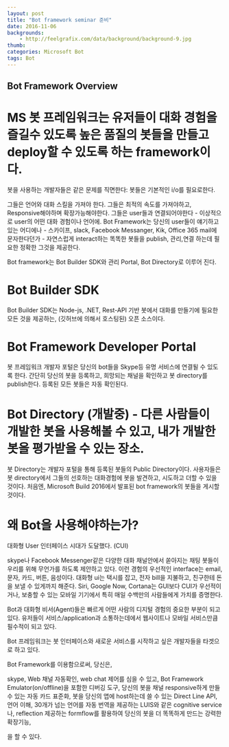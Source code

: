 ```yaml
---
layout: post
title: "Bot framework seminar 준비"
date: 2016-11-06
backgrounds:
    - http://feelgrafix.com/data/background/background-9.jpg
thumb:
categories: Microsoft Bot
tags: Bot
---
```

## Bot Framework Overview

# MS 봇 프레임워크는 유저들이 대화 경험을 즐길수 있도록 높은 품질의 봇들을 만들고 deploy할 수 있도록 하는 framework이다.

봇을 사용하는 개발자들은 같은 문제를 직면한다: 봇들은 기본적인 i/o를 필요로한다.

그들은 언어와 대화 스킬을 가져야 한다. 그들은 최적의 속도를 가져야하고, Responsive해야하며 확장가능해야한다. 그들은 user들과 연결되어야한다 - 이상적으로 user의 어떤 대화 경험이나 언어에. Bot Framework는 당신의 user들이 얘기하고 있는 어디에나 - 스카이프, slack, Facebook Messanger, Kik, Office 365 mail에 문자한다던가 - 자연스럽게 interact하는 똑똑한 봇들을 publish, 관리,연결 하는데 필요한 정확한 그것을 제공한다.

Bot framework는 Bot Builder SDK와 관리 Portal, Bot Directory로 이루어 진다.

# Bot Builder SDK
Bot Builder SDK는 Node-js, .NET, Rest-API 기반 봇에서 대화를 만들기에 필요한 모든 것을 제공하는, (깃허브에 의해서 호스팅된) 오픈 소스이다.

# Bot Framework Developer Portal

봇 프레임워크 개발자 포털은 당신의 bot들을 Skype등 유명 서비스에 연결될 수 있도록 한다. 간단히 당신의 봇을 등록하고, 희망되는 채널을 확인하고 봇 directory를 publish한다. 등록된 모든 봇들은 자동 확인된다.

# Bot Directory (개발중) - 다른 사람들이 개발한 봇을 사용해볼 수 있고, 내가 개발한 봇을 평가받을 수 있는 장소.

봇 Directory는 개발자 포털을 통해 등록된 봇들의 Public Directory이다. 사용자들은 봇 directory에서 그들의 선호하는 대화경험에 봇을 발견하고, 시도하고 더할 수 있을 것이다. 처음엔, Microsoft Build 2016에서 발표된 bot framework의 봇들을 게시할 것이다.


# 왜 Bot을 사용해야하는가?

대화형 User 인터페이스 시대가 도달했다. (CUI)

skype나 Facebook Messenger같은 다양한 대화 채널안에서 쏟아지는 채팅 봇들이 우리를 위해 무언가를 하도록 제안하고 있다. 이런 경험의 우선적인 interface는 email, 문자, 카드, 버튼, 음성이다. 대화형 ui는 택시를 잡고, 전자 bill을 지불하고, 친구한테 돈을 보낼 수 있게까지 해준다. Siri, Google Now, Cortana는 GUI보다 CUI가 우선적이거나, 보충할 수 있는 모바일 기기에서 특히 매일 수백만의 사람들에게 가치를 증명한다.

Bot과 대화형 비서(Agent)들은 빠르게 어떤 사람의 디지털 경험의 중요한 부분이 되고 있다. 유저들이 서비스/application과 소통하는데에서 웹사이트나 모바일 서비스만큼 필수적이 되고 있다.

Bot 프레임워크는 봇 인터페이스와 새로운 서비스를 시작하고 싶은 개발자들을 타겟으로 하고 있다.

Bot Framework를 이용함으로써, 당신은,

skype, Web 채널 자동확인,
web chat 제어를 심을 수 있고,
Bot Framework Emulator(on/offline)을 포함한 디버깅 도구,
당신의 봇을 채널 responsive하게 만들 수 있는 자동 카드 표준화,
봇을 당신의 앱에 host하는데 쓸 수 있는 Direct Line API,
언어 이해, 30개가 넘는 언어를 자동 번역을 제공하는 LUIS와 같은 cognitive service나, reflection 제공하는 formflow를 활용하여 당신의 봇을 더 똑똑하게 만드는 강력한 확장기능,

을 할 수 있다.
